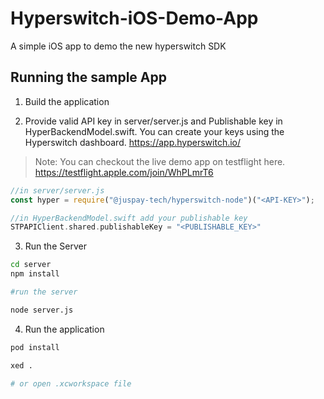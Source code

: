 # Hyperswitch-iOS-Demo-App

A simple iOS app to demo the new hyperswitch SDK

## Running the sample App

1. Build the application

2. Provide valid API key in server/server.js and Publishable key in HyperBackendModel.swift. You can create your keys using the Hyperswitch dashboard. https://app.hyperswitch.io/

> Note: You can checkout the live demo app on testflight here. https://testflight.apple.com/join/WhPLmrT6

```js
//in server/server.js
const hyper = require("@juspay-tech/hyperswitch-node")("<API-KEY>");
```

```swift
//in HyperBackendModel.swift add your publishable key
STPAPIClient.shared.publishableKey = "<PUBLISHABLE_KEY>"
```

3. Run the Server

```bash
cd server
npm install
```

```bash
#run the server

node server.js
```

4. Run the application

```bash
pod install
```

```bash
xed . 

# or open .xcworkspace file
```
